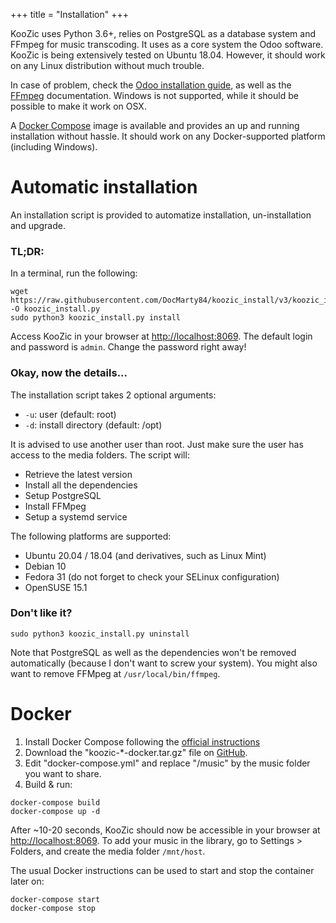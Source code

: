 +++
title = "Installation"
+++

KooZic uses Python 3.6+, relies on PostgreSQL as a database system and FFmpeg for music
transcoding. It uses as a core system the Odoo software. KooZic is being extensively tested on
Ubuntu 18.04. However, it should work on any Linux distribution without much trouble.

In case of problem, check the
[Odoo installation guide](https://www.odoo.com/documentation/13.0/setup/install.html), as well as
the [FFmpeg](https://ffmpeg.org/download.html) documentation. Windows is not supported, while it
should be possible to make it work on OSX.

A [Docker Compose](https://docs.docker.com/compose/) image is available and provides an up and
running installation without hassle. It should work on any Docker-supported platform (including
Windows).

# Automatic installation

An installation script is provided to automatize installation, un-installation and upgrade.

### TL;DR:

In a terminal, run the following:

```
wget https://raw.githubusercontent.com/DocMarty84/koozic_install/v3/koozic_install.py -O koozic_install.py
sudo python3 koozic_install.py install
```

Access KooZic in your browser at [http://localhost:8069](http://localhost:8069). The default login
and password is `admin`. Change the password right away!

### Okay, now the details...

The installation script takes 2 optional arguments:

-   `-u`: user (default: root)
-   `-d`: install directory (default: /opt)

It is advised to use another user than root. Just make sure the user has access to the media
folders. The script will:

-   Retrieve the latest version
-   Install all the dependencies
-   Setup PostgreSQL
-   Install FFMpeg
-   Setup a systemd service

The following platforms are supported:

-   Ubuntu 20.04 / 18.04 (and derivatives, such as Linux Mint)
-   Debian 10
-   Fedora 31 (do not forget to check your SELinux configuration)
-   OpenSUSE 15.1

### Don't like it?

```
sudo python3 koozic_install.py uninstall
```

Note that PostgreSQL as well as the dependencies won't be removed automatically (because I don't
want to screw your system). You might also want to remove FFMpeg at `/usr/local/bin/ffmpeg`.

# Docker

1.  Install Docker Compose following the
    [official instructions](https://docs.docker.com/compose/install/)
2.  Download the "koozic-\*-docker.tar.gz" file on
    [GitHub](https://github.com/DocMarty84/koozic/releases/latest).
3.  Edit "docker-compose.yml" and replace "/music" by the music folder you want to share.
4.  Build & run:

```
docker-compose build
docker-compose up -d
```

After ~10-20 seconds, KooZic should now be accessible in your browser at
[http://localhost:8069](http://localhost:8069). To add your music in the library, go to Settings >
Folders, and create the media folder `/mnt/host`.

The usual Docker instructions can be used to start and stop the container later on:

```
docker-compose start
docker-compose stop
```
